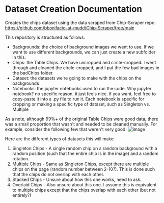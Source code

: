 # Dataset Creation Documentation
Creates the chips dataset using the data scraped from Chip-Scraper repo: https://github.com/bbonifacio-at-mudd/Chip-Scraper/tree/main

This repository is structured as follows: 
- Backgrounds: the choice of background images we want to use. If we want to use different backgrounds, we can just create a new subfolder in this.
- Chips: the Table Chips. We have uncropped and circle-cropped. I went through and cleaned the circle-cropped, and I put the few bad images in the badChips folder.
- Dataset: the datasets we're going to make with the chips on the backgrounds
- Notebooks: the jupyter notebooks used to run the code. Why jupyter notebook? no specific reason, it just feels nice. if you want, feel free to copy-paste it into a .py file to run it. Each notebook is specific for cropping or making a specific type of dataset, such as Singleton vs. Multiple

As a note, although 99%+ of the original Table Chips were good data, there was a small proportion that wasn't and needed to be cleaned manually. For example, consider the following few that weren't very good: 
![image](https://github.com/bbonifacio-at-mudd/Dataset-Creation/assets/114462423/d35c8287-e856-4500-a4f3-01198fb13837)





Here are the different types of datasets this will make: 

1. Singleton Chips - A single random chip on a random background with a random position (such that the entire chip is in the image) and a random rotation.
2. Multiple Chips - Same as Singleton Chips, except there are multiple chips on the page (random number between 2-10?). This is done such that the chips do not overlap with each other. 
3. Stacked Chips - Unsure about how this one works, need to ask.
4. Overlaid Chips - Also unsure about this one. I assume this is equivalent to multiple chips except that the chips overlap with each other (but not entirely?)
